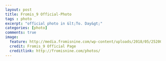 ```yaml
---
layout: post
title: Fromis_9 Official-Photo
tags : photo
excerpt: "official photo in &lt;To. Day&gt;"
categories: [photo]
comments: true
image:
  feature: http://media.fromisnine.com/wp-content/uploads/2018/05/25200607/fromis_9_Official-Photo.jpg
  credit: Fromis_9 Official Page
  creditlink: http://fromisnine.com/photos/
---
```


<!--
![Main Image](http://media.fromisnine.com/wp-content/uploads/2018/05/25200607/fromis_9_Official-Photo.jpg)
-->
